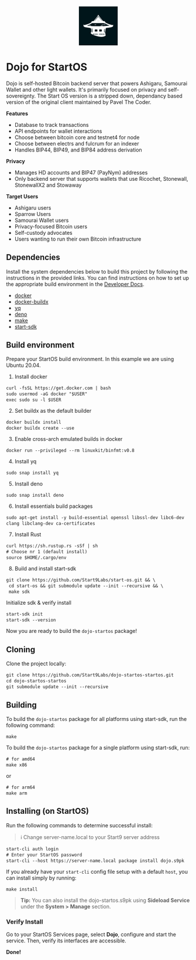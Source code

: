 <p align="center">
  <img src="icon.png" alt="Project Logo" width="21%">
</p>

# Dojo for StartOS

Dojo is self-hosted Bitcoin backend server that powers Ashigaru, Samourai Wallet and other light wallets. It's primarily focused on privacy and self-sovereignty. The Start OS version is a stripped down, dependancy based version of the original client maintained by Pavel The Coder. 


**Features**

  - Database to track transactions
  - API endpoints for wallet interactions
  - Choose between bitcoin core and testnet4 for node
  - Choose between electrs and fulcrum for an indexer
  - Handles BIP44, BIP49, and BIP84 address derivation

**Privacy**

  - Manages HD accounts and BIP47 (PayNym) addresses
  - Only backend server that supports wallets that use Ricochet, Stonewall, StonewallX2 and Stowaway

**Target Users**

  - Ashigaru users
  - Sparrow Users
  - Samourai Wallet users
  - Privacy-focused Bitcoin users
  - Self-custody advocates
  - Users wanting to run their own Bitcoin infrastructure

## Dependencies

Install the system dependencies below to build this project by following the instructions in the provided links. You can find instructions on how to set up the appropriate build environment in the [Developer Docs](https://docs.start9.com/latest/developer-docs/packaging).

- [docker](https://docs.docker.com/get-docker)
- [docker-buildx](https://docs.docker.com/buildx/working-with-buildx/)
- [yq](https://mikefarah.gitbook.io/yq)
- [deno](https://deno.land/)
- [make](https://www.gnu.org/software/make/)
- [start-sdk](https://github.com/Start9Labs/start-os/tree/sdk/)

## Build environment
Prepare your StartOS build environment. In this example we are using Ubuntu 20.04.
1. Install docker
```
curl -fsSL https://get.docker.com | bash
sudo usermod -aG docker "$USER"
exec sudo su -l $USER
```
2. Set buildx as the default builder
```
docker buildx install
docker buildx create --use
```
3. Enable cross-arch emulated builds in docker
```
docker run --privileged --rm linuxkit/binfmt:v0.8
```
4. Install yq
```
sudo snap install yq
```
5. Install deno
```
sudo snap install deno
```
6. Install essentials build packages
```
sudo apt-get install -y build-essential openssl libssl-dev libc6-dev clang libclang-dev ca-certificates
```
7. Install Rust
```
curl https://sh.rustup.rs -sSf | sh
# Choose nr 1 (default install)
source $HOME/.cargo/env
```
8. Build and install start-sdk 
```
git clone https://github.com/Start9Labs/start-os.git && \
 cd start-os && git submodule update --init --recursive && \
 make sdk
```
Initialize sdk & verify install
```
start-sdk init
start-sdk --version
```
Now you are ready to build the `dojo-startos` package!

## Cloning

Clone the project locally:

```
git clone https://github.com/Start9Labs/dojo-startos-startos.git
cd dojo-startos-startos
git submodule update --init --recursive
```

## Building

To build the `dojo-startos` package for all platforms using start-sdk, run the following command:

```
make
```

To build the `dojo-startos` package for a single platform using start-sdk, run:

```
# for amd64
make x86
```
or
```
# for arm64
make arm
```

## Installing (on StartOS)

Run the following commands to determine successful install:
> :information_source: Change server-name.local to your Start9 server address

```
start-cli auth login
# Enter your StartOS password
start-cli --host https://server-name.local package install dojo.s9pk
```

If you already have your `start-cli` config file setup with a default `host`, you can install simply by running:

```
make install
```

> **Tip:** You can also install the dojo-startos.s9pk using **Sideload Service** under the **System > Manage** section.

### Verify Install

Go to your StartOS Services page, select **Dojo**, configure and start the service. Then, verify its interfaces are accessible.

**Done!** 

